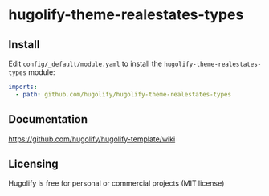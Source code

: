 # hugolify-theme-realestates-types

## Install
Edit `config/_default/module.yaml` to install the `hugolify-theme-realestates-types` module:
```yml
imports:
  - path: github.com/hugolify/hugolify-theme-realestates-types
```

## Documentation
https://github.com/hugolify/hugolify-template/wiki

## Licensing
Hugolify is free for personal or commercial projects (MIT license)
